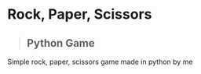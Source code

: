 # **Rock, Paper, Scissors**
> ## Python Game

Simple rock, paper, scissors game made in python by me
